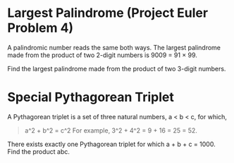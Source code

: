 # Largest Palindrome (Project Euler Problem 4)

A palindromic number reads the same both ways. The largest palindrome made from the product of two 2-digit numbers is 9009 = 91 × 99.

Find the largest palindrome made from the product of two 3-digit numbers.

# Special Pythagorean Triplet

A Pythagorean triplet is a set of three natural numbers, a < b < c, for which,

> a^2 + b^2 = c^2
For example, 3^2 + 4^2 = 9 + 16 = 25 = 52.

There exists exactly one Pythagorean triplet for which a + b + c = 1000. Find the product abc.
